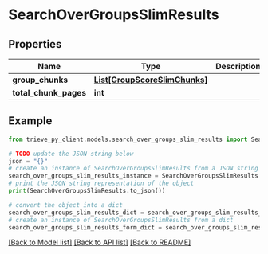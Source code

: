 # SearchOverGroupsSlimResults


## Properties

Name | Type | Description | Notes
------------ | ------------- | ------------- | -------------
**group_chunks** | [**List[GroupScoreSlimChunks]**](GroupScoreSlimChunks.md) |  | 
**total_chunk_pages** | **int** |  | 

## Example

```python
from trieve_py_client.models.search_over_groups_slim_results import SearchOverGroupsSlimResults

# TODO update the JSON string below
json = "{}"
# create an instance of SearchOverGroupsSlimResults from a JSON string
search_over_groups_slim_results_instance = SearchOverGroupsSlimResults.from_json(json)
# print the JSON string representation of the object
print(SearchOverGroupsSlimResults.to_json())

# convert the object into a dict
search_over_groups_slim_results_dict = search_over_groups_slim_results_instance.to_dict()
# create an instance of SearchOverGroupsSlimResults from a dict
search_over_groups_slim_results_form_dict = search_over_groups_slim_results.from_dict(search_over_groups_slim_results_dict)
```
[[Back to Model list]](../README.md#documentation-for-models) [[Back to API list]](../README.md#documentation-for-api-endpoints) [[Back to README]](../README.md)



